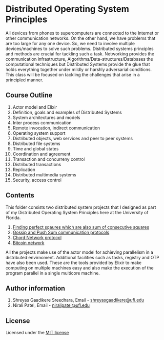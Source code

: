 # Distributed Operating System Principles

All devices from phones to supercomputers are connected to the Internet or other communication networks. On the other hand, we have problems that are too large for any one device. So, we need to involve multiple devices/machines to solve such problems. Distributed systems principles and methods are crucial for tackling such a task. Networking provides the communication infrastructure, Algorithms/Data-structures/Databases the computational techniques but Distributed Systems provide the glue that holds everything together under mildly or harshly adversarial conditions. This class will be focused on tackling the challenges that arise in a principled manner.

## Course Outline

1. Actor model and Elixir
2. Definition, goals and examples of Distributed Systems
3. System architectures and models
4. Inter process communication
5. Remote invocation, indirect communication
6. Operating system support
7. Distributed objects, web services and peer to peer systems
8. Distributed file systems
9. Time and global states
10. Coordination and agreement
11. Transaction and concurreny control
12. Distributed transactions
13. Replication
14. Distributed multimedia systems 
15. Security, access control

## Contents

This folder consists two distributed system projects that I designed as part of my Distributed Operating System Principles here at the University of Florida. 
1. [Finding perfect sqaures which are also sum of consecutive squares](Project1)
2. [Gossip and Push Sum communication protocols](Project2)
3. [Chord Network protocol](Project3)
4. [Bitcoin network](Project4)

All the projects make use of the actor model for achieving parallelism in a distributed envirnoment. Additional facilities such as tasks, registry and OTP have also been used. These are the tools provided by Elixir to make computing on multiple machines easy and also make the execution of the program parallel in a single multicore machine.

## Author information

1. Shreyas Gaadikere Sreedhara, Email - shreyasgaadikere@ufl.edu
2. Nirali Patel, Email - niralipatel@ufl.edu

## License

Licensed under the [MIT license](LICENSE.md)
